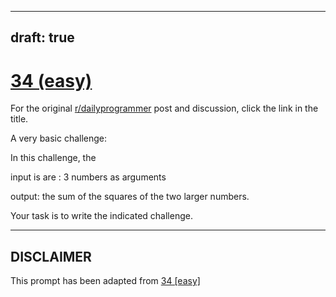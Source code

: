 ---
draft: true
----

# [34 (easy)](https://www.reddit.com/r/dailyprogrammer/comments/rmmn8/3312012_challenge_34_easy/)

For the original [r/dailyprogrammer](https://www.reddit.com/r/dailyprogrammer/) post and discussion, click the link in the title.

A very basic challenge:

In this challenge, the 

input is are : 3 numbers as arguments

output: the sum of the squares of the two larger numbers.

Your task is to write the indicated challenge.


----
## **DISCLAIMER**
This prompt has been adapted from [34 [easy]](https://www.reddit.com/r/dailyprogrammer/comments/rmmn8/3312012_challenge_34_easy/
)
